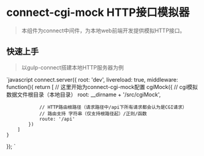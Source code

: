 # connect-cgi-mock HTTP接口模拟器
> 本组件为connect中间件，为本地web前端开发提供模拟HTTP接口。
> 

## 快速上手
> 以gulp-connect搭建本地HTTP服务器为例
> 
`javascript
connect.server({
    root: 'dev',
    livereload: true,
    middleware: function(){
        return [
            // 这里开始为connect-cgi-mock配置
            cgiMock({
                // cgi模拟数据文件根目录（本地目录）
                root: __dirname + '/src/cgiMock',

                // HTTP路由根路径（请求路径中/api下所有请求都会认为是CGI请求）
                // 路由支持 字符串（仅支持根路径起）/正则/函数
                route: '/api'
            })
        ]
    }
});
`